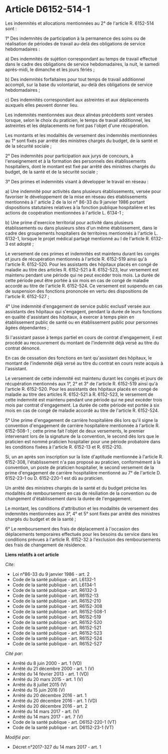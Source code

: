 # Article D6152-514-1

Les indemnités et allocations mentionnées au 2° de l'article R. 6152-514 sont : 

1° Des indemnités de participation à la permanence des soins ou de réalisation de périodes de travail au-delà des obligations
de service hebdomadaires : 

a) Des indemnités de sujétion correspondant au temps de travail effectué dans le cadre des obligations de service
hebdomadaires, la nuit, le samedi après-midi, le dimanche et les jours fériés ; 

b) Des indemnités forfaitaires pour tout temps de travail additionnel accompli, sur la base du volontariat, au-delà des
obligations de service hebdomadaires ; 

c) Des indemnités correspondant aux astreintes et aux déplacements auxquels elles peuvent donner lieu. 

Les indemnités mentionnées aux deux alinéas précédents sont versées lorsque, selon le choix du praticien, le temps de travail
additionnel, les astreintes et les déplacements ne font pas l'objet d'une récupération. 

Les montants et les modalités de versement des indemnités mentionnées au 1° sont fixés par arrêté des ministres chargés du
budget, de la santé et de la sécurité sociale ; 

2° Des indemnités pour participation aux jurys de concours, à l'enseignement et à la formation des personnels des
établissements hospitaliers, dont le montant est fixé par arrêté des ministres chargés du budget, de la santé et de la
sécurité sociale ; 

3° Des primes et indemnités visant à développer le travail en réseau : 

a) Une indemnité pour activités dans plusieurs établissements, versée pour favoriser le développement de la mise en réseau
des établissements mentionnés à l' article 2 de la loi n° 86-33 du 9 janvier 1986  portant dispositions statutaires relatives
à la fonction publique hospitalière et les actions de coopération mentionnées à l'article L. 6134-1 ; 

b) Une prime d'exercice territorial pour activité dans plusieurs établissements ou dans plusieurs sites d'un même
établissement, dans le cadre des groupements hospitaliers de territoires mentionnés à l'article L. 6132-1, lorsque le projet
médical partagé mentionné au I de l'article R. 6132-3 est adopté ; 

Le versement de ces primes et indemnités est maintenu durant les congés et jours de récupération mentionnés à l'article R.
6152-519 ainsi qu'à l'article R. 6152-520. Pour les assistants des hôpitaux placés en congé de maladie au titre des articles
R. 6152-521 à R. 6152-523, leur versement est maintenu pendant une période qui ne peut excéder trois mois. La durée de cette
période peut être portée à six mois en cas de congé de maladie accordé au titre de l'article R. 6152-524. Ce versement est
suspendu en cas de suspension des fonctions prononcée en vertu des dispositions de l'article R. 6152-527 ; 

4° Une indemnité d'engagement de service public exclusif versée aux assistants des hôpitaux qui s'engagent, pendant la durée
de leurs fonctions en qualité d'assistant des hôpitaux, à exercer à temps plein en établissement public de santé ou en
établissement public pour personnes âgées dépendantes ; 

Si l'assistant passe à temps partiel en cours de contrat d'engagement, il est procédé au recouvrement du montant de
l'indemnité déjà versé au titre du contrat dénoncé. 

En cas de cessation des fonctions en tant qu'assistant des hôpitaux, le montant de l'indemnité déjà versé au titre du contrat
en cours reste acquis à l'assistant. 

Le versement de cette indemnité est maintenu durant les congés et jours de récupération mentionnés aux 1°, 2° et 3° de
l'article R. 6152-519 ainsi qu'à l'article R. 6152-520. Pour les assistants des hôpitaux placés en congé de maladie au titre
des articles R. 6152-521 à R. 6152-523, le versement de cette indemnité est maintenu pendant une période qui ne peut excéder
trois mois par contrat d'engagement. La durée de cette période est portée à six mois en cas de congé de maladie accordé au
titre de l'article R. 6152-524.

5° Une prime d'engagement de carrière hospitalière dès lors qu'il signe la convention d'engagement de carrière hospitalière
mentionnée à l'article R. 6152-508-1 ; cette prime fait l'objet de deux versements, le premier intervenant lors de la
signature de la convention, le second dès lors que le praticien est nommé praticien hospitalier pour une période probatoire
dans les conditions fixées à l'article R. 6152-13 et R. 6152-210. 

Si, un an après son inscription sur la liste d'aptitude mentionnée à l'article R. 6152-308, l'établissement n'a pas proposé
au praticien, conformément à la convention, un poste de praticien hospitalier, le second versement de la prime d'engagement
de carrière hospitalière mentionné au 7° de l'article D. 6152-23-1 ou D. 6152-220-1 est dû au praticien. 

Un arrêté des ministres chargés de la santé et du budget précise les modalités de remboursement en cas de résiliation de la
convention ou de changement d'établissement dans la durée de l'engagement. 

Le montant, les conditions d'attribution et les modalités de versement des indemnités mentionnées aux 3°, 4° et 5° sont fixés
par arrêté des ministres chargés du budget et de la santé ; 

6° Le remboursement des frais de déplacement à l'occasion des déplacements temporaires effectués pour les besoins du service
dans les conditions prévues à l'article R. 6152-32 à l'exclusion des remboursements des frais de changement de résidence.

**Liens relatifs à cet article**

_Cite_:

  - Loi n°86-33 du 9 janvier 1986 - art. 2
  - Code de la santé publique - art. L6132-1
  - Code de la santé publique - art. L6134-1
  - Code de la santé publique - art. R6132-3
  - Code de la santé publique - art. R6152-13
  - Code de la santé publique - art. R6152-210
  - Code de la santé publique - art. R6152-308
  - Code de la santé publique - art. R6152-508-1
  - Code de la santé publique - art. R6152-519
  - Code de la santé publique - art. R6152-520
  - Code de la santé publique - art. R6152-521
  - Code de la santé publique - art. R6152-523
  - Code de la santé publique - art. R6152-524
  - Code de la santé publique - art. R6152-527

_Cité par_:

  - Arrêté du 8 juin 2000 - art. 1 (VD)
  - Arrêté du 21 décembre 2000 - art. 1 (V)
  - Arrêté du 14 février 2013 - art. 1 (VD)
  - Arrêté du 20 mars 2015 - art. 1 (V)
  - Arrêté du 8 juillet 2015 (V)
  - Arrêté du 15 juin 2016 (V)
  - Arrêté du 20 décembre 2016 - art. 1
  - Arrêté du 20 décembre 2016 - art. 1 (VD)
  - Arrêté du 20 décembre 2016 - art. 2
  - Arrêté du 14 mars 2017 - art. (V)
  - Arrêté du 14 mars 2017 - art. 7 (V)
  - Code de la santé publique - art. D6152-220-1 (VT)
  - Code de la santé publique - art. D6152-23-1 (VT)

_Modifié par_:

  - Décret n°2017-327 du 14 mars 2017 - art. 1
